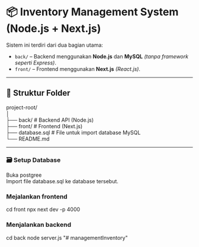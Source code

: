 # 📦 Inventory Management System (Node.js + Next.js)

Sistem ini terdiri dari dua bagian utama:

- `back/` – Backend menggunakan **Node.js** dan **MySQL** *(tanpa framework seperti Express)*.
- `front/` – Frontend menggunakan **Next.js** *(React.js)*.

---

## 📁 Struktur Folder

project-root/  
│  
├── back/ # Backend API (Node.js)  
├── front/ # Frontend (Next.js)  
├── database.sql # File untuk import database MySQL  
└── README.md 

---
### 🗃️ Setup Database
Buka postgree  
Import file database.sql ke database tersebut.

### Mejalankan frontend
cd front npx next dev -p 4000

### Menjalankan backend
cd back node server.js
"# managementInventory" 

